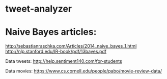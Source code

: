 # tweet-analyzer

# Naive Bayes articles:
http://sebastianraschka.com/Articles/2014_naive_bayes_1.html
http://nlp.stanford.edu/IR-book/pdf/13bayes.pdf

Data tweets:
http://help.sentiment140.com/for-students

Data movies:
https://www.cs.cornell.edu/people/pabo/movie-review-data/
